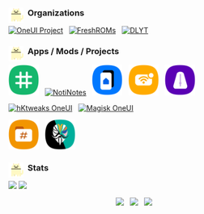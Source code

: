 ### <img align="left" loading="lazy" src="https://github.com/Yanndroid/Yanndroid/blob/master/cats.gif" width="30" /> &nbsp; Organizations
[<img title="OneUI Project" src="https://images.weserv.nl/?url=avatars.githubusercontent.com/u/101518500?v=4&fit=cover&mask=circle" width="70"/>](https://github.com/OneUIProject) &nbsp;
[<img title="FreshROMs" src="https://images.weserv.nl/?url=avatars.githubusercontent.com/u/77595200?v=4&fit=cover&mask=circle" width="70"/>](https://github.com/FreshROMs) &nbsp;
[<img title="DLYT" src="https://images.weserv.nl/?url=avatars.githubusercontent.com/u/82230888?v=4&fit=cover&mask=circle" width="70"/>](https://github.com/DLYT-Dev)

### <img align="left" loading="lazy" src="https://github.com/Yanndroid/Yanndroid/blob/master/cats.gif" width="30" /> &nbsp; Apps / Mods / Projects
[<img title="Sudoku" src="https://github.com/Yanndroid/Sudoku/blob/master/readme-res/icon.png" width="60"/>](https://github.com/Yanndroid/Sudoku) &nbsp;
[<img title="NotiNotes" src="https://github.com/Yanndroid/NotiNotes/blob/master/readme-res/icon.png" width="60"/>](https://github.com/Yanndroid/NotiNotes) &nbsp;
[<img title="DualWallpaper" src="https://github.com/Yanndroid/DualWallpaper/blob/master/readme-res/icon.png" width="60"/>](https://github.com/Yanndroid/DualWallpaper) &nbsp;
[<img title="Notifer" src="https://github.com/Yanndroid/Notifer/blob/master/readme-res/icon.png" width="60"/>](https://github.com/Yanndroid/Notifer) &nbsp;
[<img title="Metronome" src="https://github.com/Yanndroid/Metronome/blob/master/readme-res/icon.png" width="60"/>](https://github.com/Yanndroid/Metronome)

[<img title="hKtweaks OneUI" src="https://github.com/Yanndroid/hKtweaks-OneUI/blob/master/readme-res/icon.png" width="60"/>](https://github.com/Yanndroid/hKtweaks-OneUI) &nbsp;
[<img title="Magisk OneUI" src="https://github.com/Yanndroid/Magisk-OneUI/blob/master/readme-res/icon.png" width="60"/>](https://github.com/Yanndroid/Magisk-OneUI)

[<img title="Samsung My Files Root Extension" src="https://github.com/Yanndroid/Samsung-My-Files-Root-Extension/blob/master/readme-res/icon.png" width="60"/>](https://github.com/Yanndroid/Samsung-My-Files-Root-Extension) &nbsp;
[<img title="MagiskToggle" src="https://github.com/Yanndroid/MagiskToggle/blob/master/readme-res/icon.png" width="60"/>](https://github.com/Yanndroid/MagiskToggle)

### <img align="left" loading="lazy" src="https://github.com/Yanndroid/Yanndroid/blob/master/cats.gif" width="30" /> &nbsp; Stats
![](https://github-readme-stats.vercel.app/api?username=Yanndroid&bg_color=ffffff00&text_color=888888&hide_border=true&hide_title=true)
![](https://github-readme-stats.vercel.app/api/top-langs/?username=Yanndroid&layout=compact&bg_color=ffffff00&text_color=888888&hide_border=true&hide_title=true)

<div align="center">

[<img src="https://upload.wikimedia.org/wikipedia/commons/8/82/Telegram_logo.svg" height="40" />](https://t.me/yanndroid) &nbsp;
[<img src="https://charlottenc.gov/cats/PublishingImages/Reddit_Mark_OnWhite.png" height="40" />](https://www.reddit.com/user/Yanndroid) &nbsp;
[<img src="https://avatars.githubusercontent.com/u/476675?s=200&v=4" height="40" />](https://paypal.me/YanndroidDev) &nbsp;

</div>
